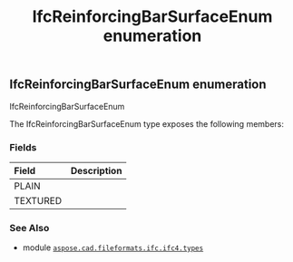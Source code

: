 ﻿---
title: IfcReinforcingBarSurfaceEnum enumeration
second_title: Aspose.CAD for Python via .NET API References
description: 
type: docs
weight: 3390
url: /python-net/aspose.cad.fileformats.ifc.ifc4.types/ifcreinforcingbarsurfaceenum/
is_root: false
---

## IfcReinforcingBarSurfaceEnum enumeration

IfcReinforcingBarSurfaceEnum



The IfcReinforcingBarSurfaceEnum type exposes the following members:

### Fields
| Field | Description |
| :- | :- |
| PLAIN |  |
| TEXTURED |  |



### See Also
* module [`aspose.cad.fileformats.ifc.ifc4.types`](..)
